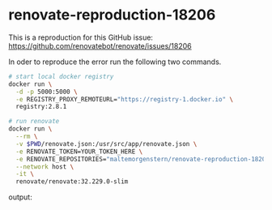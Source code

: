 # renovate-reproduction-18206

This is a reproduction for this GitHub issue: https://github.com/renovatebot/renovate/issues/18206

In oder to reproduce the error run the following two commands.

```sh
# start local docker registry
docker run \
  -d -p 5000:5000 \
  -e REGISTRY_PROXY_REMOTEURL="https://registry-1.docker.io" \
  registry:2.8.1
```

```sh
# run renovate
docker run \
  --rm \
  -v $PWD/renovate.json:/usr/src/app/renovate.json \
  -e RENOVATE_TOKEN=YOUR_TOKEN_HERE \
  -e RENOVATE_REPOSITORIES="maltemorgenstern/renovate-reproduction-18206" \
  --network host \
  -it \
  renovate/renovate:32.229.0-slim
```

output:
```sh

```
